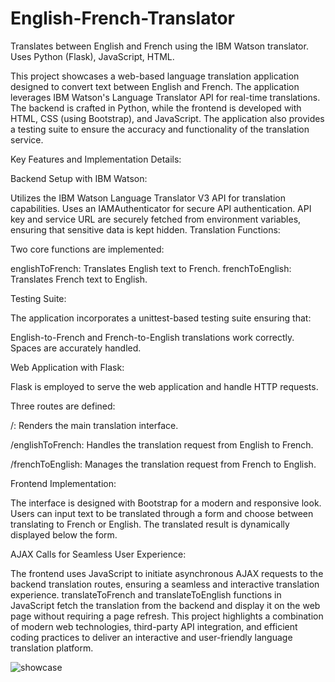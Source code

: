 # English-French-Translator
Translates between English and French using the IBM Watson translator. Uses Python (Flask), JavaScript, HTML.

This project showcases a web-based language translation application designed to convert text between English and French. The application leverages IBM Watson's Language Translator API for real-time translations. The backend is crafted in Python, while the frontend is developed with HTML, CSS (using Bootstrap), and JavaScript. The application also provides a testing suite to ensure the accuracy and functionality of the translation service.

Key Features and Implementation Details:

Backend Setup with IBM Watson:

Utilizes the IBM Watson Language Translator V3 API for translation capabilities.
Uses an IAMAuthenticator for secure API authentication.
API key and service URL are securely fetched from environment variables, ensuring that sensitive data is kept hidden.
Translation Functions:

Two core functions are implemented:

englishToFrench: Translates English text to French.
frenchToEnglish: Translates French text to English.

Testing Suite:

The application incorporates a unittest-based testing suite ensuring that:

English-to-French and French-to-English translations work correctly.
Spaces are accurately handled.

Web Application with Flask:

Flask is employed to serve the web application and handle HTTP requests.

Three routes are defined:

/: Renders the main translation interface. 

/englishToFrench: Handles the translation request from English to French.

/frenchToEnglish: Manages the translation request from French to English.

Frontend Implementation:

The interface is designed with Bootstrap for a modern and responsive look.
Users can input text to be translated through a form and choose between translating to French or English.
The translated result is dynamically displayed below the form.

AJAX Calls for Seamless User Experience:

The frontend uses JavaScript to initiate asynchronous AJAX requests to the backend translation routes, ensuring a seamless and interactive translation experience.
translateToFrench and translateToEnglish functions in JavaScript fetch the translation from the backend and display it on the web page without requiring a page refresh.
This project highlights a combination of modern web technologies, third-party API integration, and efficient coding practices to deliver an interactive and user-friendly language translation platform.

![showcase](https://github.com/ry4n-s/English-French-Translator/assets/132171741/775f8df3-0828-4e74-b076-6ecae86dad74)
